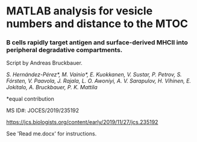 # MATLAB analysis for vesicle numbers and distance to the MTOC #

### B cells rapidly target antigen and surface-derived MHCII into peripheral degradative compartments.
Script by Andreas Bruckbauer.

_S. Hernández-Pérez*, M. Vainio*, E. Kuokkanen, V. Sustar, P. Petrov, S. Fórsten, V. Paavola, J. Rajala, L. O. Awoniyi, A. V. Sarapulov, H. Vihinen, E. Jokitalo, A. Bruckbauer, P. K. Mattila_

*equal contribution

MS ID#: JOCES/2019/235192

https://jcs.biologists.org/content/early/2019/11/27/jcs.235192

See 'Read me.docx' for instructions.
